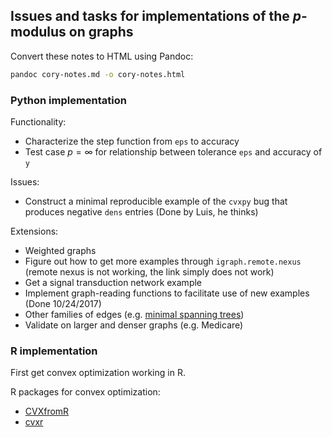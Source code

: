 ## Issues and tasks for implementations of the $p$-modulus on graphs

Convert these notes to HTML using Pandoc:
```sh
pandoc cory-notes.md -o cory-notes.html
```

### Python implementation

Functionality:

* Characterize the step function from `eps` to accuracy
* Test case $p=\infty$ for relationship between tolerance `eps` and accuracy of `y`

Issues:

* Construct a minimal reproducible example of the `cvxpy` bug that produces negative `dens` entries (Done by Luis, he thinks)

Extensions:

* Weighted graphs
* Figure out how to get more examples through `igraph.remote.nexus`
  (remote nexus is not working, the link simply does not work)
* Get a signal transduction network example
* Implement graph-reading functions to facilitate use of new examples
(Done 10/24/2017)
* Other families of edges (e.g. [minimal spanning trees](http://igraph.org/python/doc/igraph.Graph-class.html))
* Validate on larger and denser graphs (e.g. Medicare)

### R implementation

First get convex optimization working in R.

R packages for convex optimization:

- [CVXfromR](http://faculty.bscb.cornell.edu/~bien/cvxfromr.html)
- [cvxr](https://github.com/anqif/cvxr)
